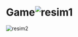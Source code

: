 # Game![resim1](https://user-images.githubusercontent.com/108885771/206894573-8bf2b3ae-8658-4f51-8e08-fa61f75ed20c.png)
![resim2](https://user-images.githubusercontent.com/108885771/206894576-18c71114-db70-4ba5-8087-a4afa6b76431.png)
